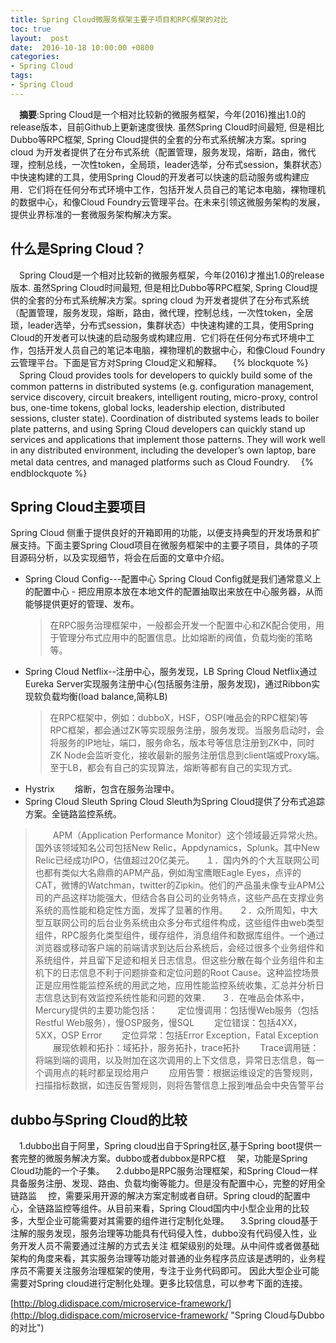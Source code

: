 ```yaml
---
title: Spring Cloud微服务框架主要子项目和RPC框架的对比
toc: true
layout:  post
date:  2016-10-18 10:00:00 +0800
categories:
- Spring Cloud
tags:
- Spring Cloud
---
```

　**摘要**:Spring Cloud是一个相对比较新的微服务框架，今年(2016)推出1.0的release版本，目前Github上更新速度很快. 虽然Spring Cloud时间最短, 但是相比Dubbo等RPC框架, Spring Cloud提供的全套的分布式系统解决方案。spring cloud 为开发者提供了在分布式系统（配置管理，服务发现，熔断，路由，微代理，控制总线，一次性token，全局琐，leader选举，分布式session，集群状态）中快速构建的工具，使用Spring Cloud的开发者可以快速的启动服务或构建应用．它们将在任何分布式环境中工作，包括开发人员自己的笔记本电脑，裸物理机的数据中心，和像Cloud Foundry云管理平台。在未来引领这微服务架构的发展，提供业界标准的一套微服务架构解决方案。
<!--more-->

## 什么是Spring Cloud？
 　Spring Cloud是一个相对比较新的微服务框架，今年(2016)才推出1.0的release版本. 虽然Spring Cloud时间最短, 但是相比Dubbo等RPC框架, Spring Cloud提供的全套的分布式系统解决方案。spring cloud 为开发者提供了在分布式系统（配置管理，服务发现，熔断，路由，微代理，控制总线，一次性token，全居琐，leader选举，分布式session，集群状态）中快速构建的工具，使用Spring Cloud的开发者可以快速的启动服务或构建应用．它们将在任何分布式环境中工作，包括开发人员自己的笔记本电脑，裸物理机的数据中心，和像Cloud Foundry云管理平台。下面是官方对Spring Cloud定义和解释。
　{% blockquote %}
  　Spring Cloud provides tools for developers to quickly build some of the common patterns in distributed systems (e.g. configuration management, service discovery, circuit breakers, intelligent routing, micro-proxy, control bus, one-time tokens, global locks, leadership election, distributed sessions, cluster state). Coordination of distributed systems leads to boiler plate patterns, and using Spring Cloud developers can quickly stand up services and applications that implement those patterns. They will work well in any distributed environment, including the developer’s own laptop, bare metal data centres, and managed platforms such as Cloud Foundry.
　{% endblockquote %}

## Spring Cloud主要项目
  Spring Cloud 侧重于提供良好的开箱即用的功能，以便支持典型的开发场景和扩展支持。下面主要Spring Cloud项目在微服务框架中的主要子项目，具体的子项目源码分析，以及实现细节，将会在后面的文章中介绍。
- Spring Cloud Config---配置中心
   Spring Cloud Config就是我们通常意义上的配置中心 - 把应用原本放在本地文件的配置抽取出来放在中心服务器，从而能够提供更好的管理、发布。
   >在RPC服务治理框架中，一般都会开发一个配置中心和ZK配合使用，用于管理分布式应用中的配置信息。比如熔断的阀值，负载均衡的策略等。
- Spring Cloud Netflix--注册中心，服务发现，LB
   Spring Cloud Netflix通过Eureka Server实现服务注册中心(包括服务注册，服务发现)，通过Ribbon实现软负载均衡(load balance,简称LB)
   >在RPC框架中，例如：dubboX，HSF，OSP(唯品会的RPC框架)等RPC框架，都会通过ZK等实现服务注册，服务发现。当服务启动时，会将服务的IP地址，端口，服务命名，版本号等信息注册到ZK中，同时ZK Node会监听变化，接收最新的服务注册信息到client端或Proxy端。
   >至于LB，都会有自己的实现算法，熔断等都有自己的实现方式。
- Hystrix
　　熔断，包含在服务治理中。
- Spring Cloud Sleuth
   Spring Cloud Sleuth为Spring Cloud提供了分布式追踪方案。全链路监控系统。
>　　APM（Application Performance Monitor）这个领域最近异常火热。国外该领域知名公司包括New Relic，Appdynamics，Splunk。其中New Relic已经成功IPO，估值超过20亿美元。
>　１．国内外的个大互联网公司也都有类似大名鼎鼎的APM产品，例如淘宝鹰眼Eagle Eyes，点评的CAT，微博的Watchman，twitter的Zipkin。他们的产品虽未像专业APM公司的产品这样功能强大，但结合各自公司的业务特点，这些产品在支撑业务系统的高性能和稳定性方面，发挥了显著的作用。
> 　２．众所周知，中大型互联网公司的后台业务系统由众多分布式组件构成，这些组件由web类型组件，RPC服务化类型组件，缓存组件，消息组件和数据库组件。一个通过浏览器或移动客户端的前端请求到达后台系统后，会经过很多个业务组件和系统组件，并且留下足迹和相关日志信息。但这些分散在每个业务组件和主机下的日志信息不利于问题排查和定位问题的Root Cause。这种监控场景正是应用性能监控系统的用武之地，应用性能监控系统收集，汇总并分析日志信息达到有效监控系统性能和问题的效果．
>　３．在唯品会体系中，Mercury提供的主要功能包括：
　　定位慢调用：包括慢Web服务（包括Restful Web服务），慢OSP服务，慢SQL
　　定位错误：包括4XX，5XX，OSP Error
　　定位异常：包括Error Exception，Fatal Exception
　　展现依赖和拓扑：域拓扑，服务拓扑，trace拓扑
　　Trace调用链：将端到端的调用，以及附加在这次调用的上下文信息，异常日志信息，每一个调用点的耗时都呈现给用户
　　应用告警：根据运维设定的告警规则，扫描指标数据，如违反告警规则，则将告警信息上报到唯品会中央告警平台

## dubbo与Spring Cloud的比较
   　1.dubbo出自于阿里，Spring cloud出自于Spring社区,基于Spring boot提供一套完整的微服务解决方案。dubbo或者dubbox是RPC框
　架，功能是Spring Cloud功能的一个子集。
   　2.dubbo是RPC服务治理框架，和Spring Cloud一样具备服务注册、发现、路由、负载均衡等能力。但是没有配置中心，完整的好用全链路监
　控，需要采用开源的解决方案定制或者自研。Spring cloud的配置中心，全链路监控等组件。从目前来看，Spring Cloud国内中小型企业用的比较多，大型企业可能需要对其需要的组件进行定制化处理。
   　3.Spring cloud基于注解的服务发现，服务治理等功能具有代码侵入性，dubbo没有代码侵入性，业务开发人员不需要通过注解的方式去关注
框架级别的处理。从中间件或者做基础架构的角度来看，其实服务治理等功能对普通的业务程序员应该是透明的，业务程序员不需要关注服务治理框架的使用，专注于业务代码即可。
   因此大型企业可能需要对Spring cloud进行定制化处理。更多比较信息，可以参考下面的连接。
   
   [http://blog.didispace.com/microservice-framework/](http://blog.didispace.com/microservice-framework/ "Spring Cloud与Dubbo的对比")